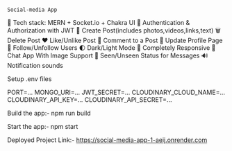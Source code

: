                                                                           Social-media App


🌟 Tech stack: MERN + Socket.io + Chakra UI
🎃 Authentication & Authorization with JWT
📝 Create Post(includes photos,videos,links,text)
🗑️ Delete Post
❤️ Like/Unlike Post
💬 Comment to a Post
🥸 Update Profile Page
👥 Follow/Unfollow Users
🌓 Dark/Light Mode
📱 Completely Responsive
💬 Chat App With Image Support
👀 Seen/Unseen Status for Messages
🔊 Notification sounds


Setup .env files

PORT=...
MONGO_URI=...
JWT_SECRET=...
CLOUDINARY_CLOUD_NAME=...
CLOUDINARY_API_KEY=...
CLOUDINARY_API_SECRET=...


Build the app:-
npm run build


Start the app:-
npm start

Deployed Project Link:- https://social-media-app-1-aeij.onrender.com
